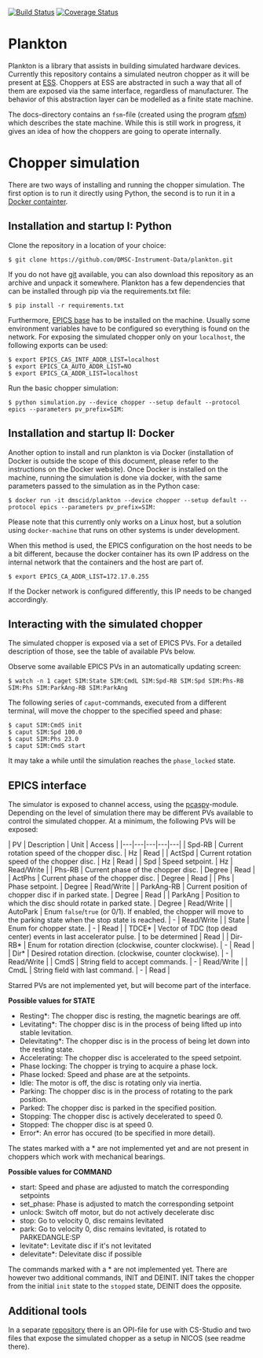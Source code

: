 [![Build Status](https://travis-ci.org/DMSC-Instrument-Data/plankton.svg?branch=master)](https://travis-ci.org/DMSC-Instrument-Data/plankton) [![Coverage Status](https://coveralls.io/repos/github/DMSC-Instrument-Data/plankton/badge.svg?branch=master)](https://coveralls.io/github/DMSC-Instrument-Data/plankton?branch=master)


# Plankton

Plankton is a library that assists in building simulated hardware devices. Currently this repository contains
a simulated neutron chopper as it will be present at [ESS](http://europeanspallationsource.se).
Choppers at ESS are abstracted in such a way that all of them are exposed via the same interface,
regardless of manufacturer. The behavior of this abstraction layer can be modelled as a finite state machine.

The docs-directory contains an `fsm`-file (created using the program [qfsm](http://qfsm.sourceforge.net/)) which describes
the state machine. While this is still work in progress, it gives an idea of how the choppers are going to operate internally.

# Chopper simulation

There are two ways of installing and running the chopper simulation. The first option is to run it directly using Python,
the second is to run it in a [Docker containter](https://www.docker.com/).

## Installation and startup I: Python

Clone the repository in a location of your choice:

```
$ git clone https://github.com/DMSC-Instrument-Data/plankton.git
```

If you do not have [git](https://git-scm.com/) available, you can also download this repository as an archive and unpack it somewhere. Plankton has a few dependencies that can be installed through pip via the requirements.txt file:

```
$ pip install -r requirements.txt
```

Furthermore, [EPICS base](http://www.aps.anl.gov/epics/base/) has to be installed on the machine. Usually some environment
variables have to be configured so everything is found on the network. For exposing the simulated chopper only on your
`localhost`, the following exports can be used:

```
$ export EPICS_CAS_INTF_ADDR_LIST=localhost
$ export EPICS_CA_AUTO_ADDR_LIST=NO
$ export EPICS_CA_ADDR_LIST=localhost
```

Run the basic chopper simulation:

```
$ python simulation.py --device chopper --setup default --protocol epics --parameters pv_prefix=SIM:
```

## Installation and startup II: Docker

Another option to install and run plankton is via Docker (installation of Docker is outside the scope of this document,
please refer to the instructions on the Docker website). Once Docker is installed on the machine,
running the simulation is done via docker, with the same parameters passed to the simulation as in the Python case:

```
$ docker run -it dmscid/plankton --device chopper --setup default --protocol epics --parameters pv_prefix=SIM:
```

Please note that this currently only works on a Linux host, but a solution using `docker-machine` that runs on other systems
is under development.

When this method is used, the EPICS configuration on the host needs to be a bit different, because the docker container has its own IP address on the internal network that the containers and the host are part of.

```
$ export EPICS_CA_ADDR_LIST=172.17.0.255
```

If the Docker network is configured differently, this IP needs to be changed accordingly.

## Interacting with the simulated chopper

The simulated chopper is exposed via a set of EPICS PVs. For a detailed description of those, see the table of available PVs below.

Observe some available EPICS PVs in an automatically updating screen:

```
$ watch -n 1 caget SIM:State SIM:CmdL SIM:Spd-RB SIM:Spd SIM:Phs-RB SIM:Phs SIM:ParkAng-RB SIM:ParkAng
```

The following series of `caput`-commands, executed from a different terminal, will move the chopper to the specified
speed and phase:

```
$ caput SIM:CmdS init
$ caput SIM:Spd 100.0
$ caput SIM:Phs 23.0
$ caput SIM:CmdS start
```

It may take a while until the simulation reaches the `phase_locked` state.


## EPICS interface

The simulator is exposed to channel access, using the [pcaspy](https://pypi.python.org/pypi/pcaspy)-module.
Depending on the level of simulation there may be different PVs available to control the simulated chopper.
At a minimum, the following PVs will be exposed:

| PV  | Description  | Unit | Access |
|---|---|---|---|---|
| Spd-RB  |  Current rotation speed of the chopper disc. | Hz  | Read |
| ActSpd  |  Current rotation speed of the chopper disc. | Hz  | Read |
| Spd  | Speed setpoint.  | Hz | Read/Write |
| Phs-RB  |  Current phase of the chopper disc. | Degree | Read |
| ActPhs  |  Current phase of the chopper disc. | Degree | Read |
| Phs  |  Phase setpoint. | Degree | Read/Write |
| ParkAng-RB  |  Current position of chopper disc if in parked state. | Degree | Read |
| ParkAng  |  Position to which the disc should rotate in parked state. | Degree | Read/Write |
| AutoPark | Enum `false`/`true` (or 0/1). If enabled, the chopper will move to the parking state when the stop state is reached. | - | Read/Write |
| State  |  Enum for chopper state. | - | Read |
| TDCE*  |  Vector of TDC (top dead center) events in last accelerator pulse. | to be determined | Read |
| Dir-RB*  |  Enum for rotation direction (clockwise, counter clockwise). | - | Read |
| Dir*  |  Desired rotation direction. (clockwise, counter clockwise). | - | Read/Write |
| CmdS  |  String field to accept commands. | - | Read/Write |
| CmdL  |  String field with last command. | - | Read |

Starred PVs are not implemented yet, but will become part of the interface.

**Possible values for STATE**
- Resting*: The chopper disc is resting, the magnetic bearings are off.
- Levitating*: The chopper disc is in the process of being lifted up into stable levitation.
- Delevitating*: The chopper disc is in the process of being let down into the resting state.
- Accelerating: The chopper disc is accelerated to the speed setpoint.
- Phase locking: The chopper is trying to acquire a phase lock.
- Phase locked: Speed and phase are at the setpoints.
- Idle: The motor is off, the disc is rotating only via inertia.
- Parking: The chopper disc is in the process of rotating to the park position.
- Parked: The chopper disc is parked in the specified position.
- Stopping: The chopper disc is actively decelerated to speed 0.
- Stopped: The chopper disc is at speed 0.
- Error*: An error has occured (to be specified in more detail).

The states marked with a * are not implemented yet and are not present in choppers which work with mechanical bearings.

**Possible values for COMMAND**
- start: Speed and phase are adjusted to match the corresponding setpoints
- set_phase: Phase is adjusted to match the corresponding setpoint
- unlock: Switch off motor, but do not actively decelerate disc
- stop: Go to velocity 0, disc remains levitated
- park: Go to velocity 0, disc remains levitated, is rotated to PARKEDANGLE:SP
- levitate*: Levitate disc if it's not levitated
- delevitate*: Delevitate disc if possible

The commands marked with a * are not implemented yet. There are however two additional commands, INIT and DEINIT. INIT takes the chopper from the initial `init` state to the `stopped` state, DEINIT does the opposite.

## Additional tools

In a separate [repository](https://github.com/DMSC-Instrument-Data/plankton-misc) there is an OPI-file for use with CS-Studio and two files that expose the simulated chopper as a setup in NICOS (see readme there).
